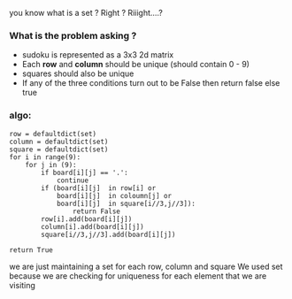 you know what is a set ?
Right ?
Riiight....?

### What is the problem asking ?

- sudoku is represented as a 3x3 2d matrix 
- Each **row** and **column** should be unique 
	(should contain 0 - 9)
- squares should also be unique
- If any of the three conditions turn out to be False then return false else true

### algo:

```
row = defaultdict(set)
column = defaultdict(set)
square = defaultdict(set)
for i in range(9):
	for j in (9):
		if board[i][j] == '.':
			continue
		if (board[i][j]  in row[i] or 
		    board[i][j]  in coloumn[j] or 
		    board[i][j]  in square[i//3,j//3]):
				return False
		row[i].add(board[i][j])
		column[i].add(board[i][j])
		square[i//3,j//3].add(board[i][j])
		    
return True
```

we are just maintaining a set for each row, column and square
We used set because we are checking for uniqueness for each element that we are visiting

